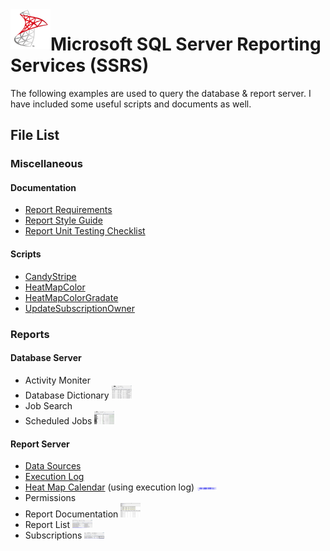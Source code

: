<img align="left" src="Images/ReadMe/App.png" width="64px" >

# Microsoft SQL Server Reporting Services (SSRS)
The following examples are used to query the database & report server. I have included some useful scripts and documents as well.

## File List
### Miscellaneous                          
#### Documentation       
* [Report Requirements](Miscellaneous/Documentation/Report%20Requirements.docx)
* [Report Style Guide](Miscellaneous/Documentation/Report%20Style%20Guide.docx)
* [Report Unit Testing Checklist](Miscellaneous/Documentation/Report%20Unit%20Testing%20Checklist.docx)
#### Scripts          
* [CandyStripe](Miscellaneous/Scripts/CandyStripe.vb)
* [HeatMapColor](Miscellaneous/Scripts/HeatMapColor.vb)
* [HeatMapColorGradate](Miscellaneous/Scripts/HeatMapColorGradate.vb)
* [UpdateSubscriptionOwner](Miscellaneous/Scripts/UpdateSubscriptionOwner.sql)
### Reports                       
#### Database Server      
* Activity Moniter
* Database Dictionary <kbd><img src="Images/ReadMe/ssrsdatadictionary.png" width="32px"></kbd>
* Job Search
* Scheduled Jobs  <kbd><img src="Images/ReadMe/ssrsscheduledjobs.png" width="32px"></kbd>
#### Report Server           
* [Data Sources](/ServerReports/Data%20Sources.rdl)
* [Execution Log](/ServerReports/Execution%20Log.rdl)
* [Heat Map Calendar](/ServerReports/Heatmap%20Calendar.rdl) (using execution log) <kbd><img src="Images/ReadMe/ssrsheatmap_calendar.png" width="32px"></kbd>
* Permissions
* Report Documentation  <kbd><img src="Images/ReadMe/ssrsreportdocumentation.png" width="32px"></kbd>
* Report List  <kbd><img src="Images/ReadMe/ssrsreportlisting.png" width="32px"></kbd>
* Subscriptions  <kbd><img src="Images/ReadMe/ssrsreportsubscriptions.png" width="32px"></kbd>
